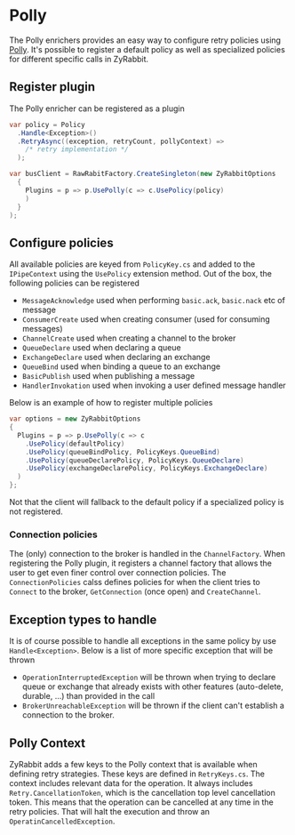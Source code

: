 # Polly

The Polly enrichers provides an easy way to configure retry policies using [Polly](http://www.thepollyproject.org/). It's possible to register a default policy as well as specialized policies for different specific calls in ZyRabbit.

## Register plugin

The Polly enricher can be registered as a plugin

```csharp
var policy = Policy
  .Handle<Exception>()
  .RetryAsync((exception, retryCount, pollyContext) =>
    /* retry implementation */
  );

var busClient = RawRabitFactory.CreateSingleton(new ZyRabbitOptions
  {
    Plugins = p => p.UsePolly(c => c.UsePolicy(policy)
    )
  }
);
```

## Configure policies

All available policies are keyed from `PolicyKey.cs` and added to the `IPipeContext` using the `UsePolicy` extension method. Out of the box, the following policies can be registered

* `MessageAcknowledge` used when performing `basic.ack`, `basic.nack` etc of message
* `ConsumerCreate` used when creating consumer (used for consuming messages)
* `ChannelCreate` used when creating a channel to the broker
* `QueueDeclare` used when declaring a queue
* `ExchangeDeclare` used when declaring an exchange
* `QueueBind` used when binding a queue to an exchange
* `BasicPublish` used when publishing a message
* `HandlerInvokation` used when invoking a user defined message handler

Below is an example of how to register multiple policies

```csharp
var options = new ZyRabbitOptions
{
  Plugins = p => p.UsePolly(c => c
    .UsePolicy(defaultPolicy)
    .UsePolicy(queueBindPolicy, PolicyKeys.QueueBind)
    .UsePolicy(queueDeclarePolicy, PolicyKeys.QueueDeclare)
    .UsePolicy(exchangeDeclarePolicy, PolicyKeys.ExchangeDeclare)
  )
};
```

Not that the client will fallback to the default policy if a specialized policy is not registered.

### Connection policies

The (only) connection to the broker is handled in the `ChannelFactory`. When registering the Polly plugin, it registers a channel factory that allows the user to get even finer control over connection policies. The `ConnectionPolicies` calss defines policies for when the client tries to `Connect` to the broker, `GetConnection` (once open) and `CreateChannel`.

## Exception types to handle

It is of course possible to handle all exceptions in the same policy by use `Handle<Exception>`. Below is a list of more specific exception that will be thrown

* `OperationInterruptedException` will be thrown when trying to declare queue or exchange that already exists with other features (auto-delete, durable, ...) than provided in the call
* `BrokerUnreachableException` will be thrown if the client can't establish a connection to the broker.

## Polly Context

ZyRabbit adds a few keys to the Polly context that is available when defining retry strategies. These keys are defined in `RetryKeys.cs`. The context includes relevant data for the operation. It always includes `Retry.CancellationToken`, which is the cancellation top level cancellation token. This means that the operation can be cancelled at any time in the retry policies. That will halt the execution and throw an `OperatinCancelledException`.
